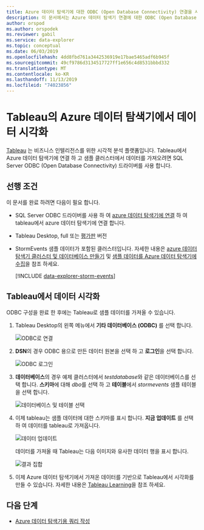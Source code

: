 ```yaml
---
title: Azure 데이터 탐색기에 대한 ODBC (Open Database Connectivity) 연결을 사용 하 여 Tableau로 데이터 시각화
description: 이 문서에서는 Azure 데이터 탐색기 연결에 대한 ODBC (Open Database Connectivity) 연결을 사용 하 여 Tableau로 데이터를 시각화 하는 방법에 대해 알아봅니다.
author: orspod
ms.author: orspodek
ms.reviewer: gabil
ms.service: data-explorer
ms.topic: conceptual
ms.date: 06/03/2019
ms.openlocfilehash: 4dd8fbd761a3442536919e17bae5465adf6b945f
ms.sourcegitcommit: 49cf9786d3134517727ff1e656c4d8531bbbd332
ms.translationtype: MT
ms.contentlocale: ko-KR
ms.lasthandoff: 11/13/2019
ms.locfileid: "74023856"
---
```

# <a name="visualize-data-from-azure-data-explorer-in-tableau"></a>Tableau의 Azure 데이터 탐색기에서 데이터 시각화

 [Tableau](https://www.tableau.com/) 는 비즈니스 인텔리전스를 위한 시각적 분석 플랫폼입니다. Tableau에서 Azure 데이터 탐색기에 연결 하 고 샘플 클러스터에서 데이터를 가져오려면 SQL Server ODBC (Open Database Connectivity) 드라이버를 사용 합니다. 

## <a name="prerequisites"></a>선행 조건

이 문서를 완료 하려면 다음이 필요 합니다.

* SQL Server ODBC 드라이버를 사용 하 여 [azure 데이터 탐색기에 연결](connect-odbc.md) 하 여 tableau에서 azure 데이터 탐색기에 연결 합니다. 

* Tableau Desktop, full 또는 [평가판](https://www.tableau.com/products/desktop/download) 버전

* StormEvents 샘플 데이터가 포함된 클러스터입니다. 자세한 내용은 [azure 데이터 탐색기 클러스터 및 데이터베이스 만들기](create-cluster-database-portal.md) 및 [샘플 데이터를 Azure 데이터 탐색기에 수집](ingest-sample-data.md)을 참조 하세요.

    [!INCLUDE [data-explorer-storm-events](../../includes/data-explorer-storm-events.md)]

## <a name="visualize-data-in-tableau"></a>Tableau에서 데이터 시각화 

ODBC 구성을 완료 한 후에는 Tableau로 샘플 데이터를 가져올 수 있습니다.

1. Tableau Desktop의 왼쪽 메뉴에서 **기타 데이터베이스 (ODBC)** 를 선택 합니다.

    ![ODBC로 연결](media/tableau/connect-odbc.png)

1. **DSN**의 경우 ODBC 용으로 만든 데이터 원본을 선택 하 고 **로그인**을 선택 합니다.

    ![ODBC 로그인](media/tableau/odbc-sign-in.png)

1. **데이터베이스**의 경우 예제 클러스터에서 *testdatabase*와 같은 데이터베이스를 선택 합니다. **스키마**에 대해 *dbo*를 선택 하 고 **테이블**에서 *stormevents* 샘플 테이블을 선택 합니다.

    ![데이터베이스 및 테이블 선택](media/tableau/select-database-table.png)

1. 이제 tableau는 샘플 데이터에 대한 스키마를 표시 합니다. **지금 업데이트** 를 선택 하 여 데이터를 tableau로 가져옵니다.

    ![데이터 업데이트](media/tableau/update-data.png)

    데이터를 가져올 때 Tableau는 다음 이미지와 유사한 데이터 행을 표시 합니다.

    ![결과 집합](media/tableau/result-set.png)

1. 이제 Azure 데이터 탐색기에서 가져온 데이터를 기반으로 Tableau에서 시각화를 만들 수 있습니다. 자세한 내용은 [Tableau Learning](https://www.tableau.com/learn)을 참조 하세요.

## <a name="next-steps"></a>다음 단계

* [Azure 데이터 탐색기용 쿼리 작성](write-queries.md)